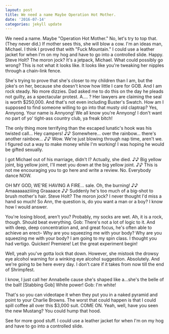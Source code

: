 ```yaml
---
layout: post
title: We need a name Maybe Operation Hot Mother.
date: '2016-07-14'
categories: jekyll update
---
```


We need a name. Maybe "Operation Hot Mother." No, let's try to top that. (They never did.) If mother sees this, she will blow a cow. I'm an ideas man, Michael. I think I proved that with "Fuck Mountain." I could use a leather jacket for when I'm on my hog and have to go into a controlled slide. Happy. Steve Holt? The moron jock? It's a jetpack, Michael. What could possibly go wrong? This is not what it looks like. It looks like you're tweaking her nipples through a chain-link fence. 

She's trying to prove that she's closer to my children than I am, but the joke's on her, because she doesn't know how little I care for GOB. And I am rock steady. No more dizzies. Dad asked me to do this on the day he pleads not guilty, as a spectacular protest. A…. ? Her lawyers are claiming the seal is worth $250,000. And that's not even including Buster's Swatch. How am I supposed to find someone willing to go into that musty old claptrap? Yes, Annyong. Your name is Annyong! We all know you're Annyong! I don't want no part of yo' tight-ass country club, ya freak bitch! 

The only thing more terrifying than the escaped lunatic's hook was his twisted call… Hey campers! ♪♪ Somewhere… over the rainbow… there's another rainbow… ♪♪ Wow. We're just blowing through nap time, aren't we. I figured out a way to make money while I'm working! I was hoping he would be gifted sexually. 

I got Michael out of his marriage, didn't I? Actually, she died. ♪♪ Big yellow joint, big yellow joint, I'll meet you down at the big yellow joint. ♪♪ This is not me encouraging you to go here and write a review. No. Everybody dance NOW. 

OH MY GOD, WE'RE HAVING A FIRE… sale. Oh, the burning! ♪♪ Amaaaaaaziiiing Graaaace ♪♪ Suddenly he's too much of a big-shot to brush mother's hair. Steve Holt? The moron jock? I never thought I'd miss a hand so much! So Ann, the question is, do you want a man or a boy? I know how I would answer. 

You're losing blood, aren't you? Probably, my socks are wet. Ah, it is a rock, though. Should beat everything. Gob: There's not a lot of logic to it. And with deep, deep concentration and, and great focus, he's often able to achieve an erect– Why are you squeezing me with your body? Why are you squeezing me with your body? I am going to my spin class. I thought you had vertigo. Quicken! Premiere! Let the great experiment begin! 

Well, yeah you've gotta lock that down. However, she mistook the drowsy eye alcohol warning for a winking eye alcohol suggestion. Absolutely. And we're going to be here every day. I don't care if it takes from now till the end of Shrimpfest. 

I know, I just call her Annabelle cause she's shaped like a…she's the belle of the ball! [Stabbing Gob] White power! Gob: I'm white! 

That's so you can videotape it when they put you in a naked pyramid and point to your Charlie Browns. The worst that could happen is that I could spill coffee all over this $3,000 suit. COME ON. Yeah, well, have you seen the new Mustang? You could hump that hood. 

See for more good stuff. I could use a leather jacket for when I'm on my hog and have to go into a controlled slide. 

